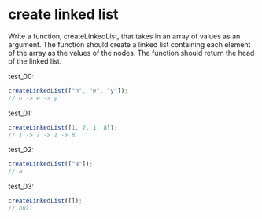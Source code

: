 # create linked list

Write a function, createLinkedList, that takes in an array of values as an argument. The function should create a linked list containing each element of the array as the values of the nodes. The function should return the head of the linked list.

test_00:
```js
createLinkedList(["h", "e", "y"]);
// h -> e -> y
```

test_01:
```js
createLinkedList([1, 7, 1, 8]);
// 1 -> 7 -> 1 -> 8
```

test_02:
```js
createLinkedList(["a"]);
// a
```

test_03:
```js
createLinkedList([]);
// null
```